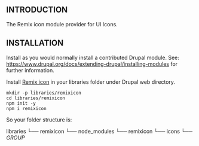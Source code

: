 ## INTRODUCTION

The Remix icon module provider for UI Icons.

## INSTALLATION

Install as you would normally install a contributed Drupal module.
See: https://www.drupal.org/docs/extending-drupal/installing-modules for further
information.

Install [Remix icon](https://remixicon.com/download) in your libraries folder under Drupal web directory.

```shell
mkdir -p libraries/remixicon
cd libraries/remixicon
npm init -y
npm i remixicon
```

So your folder structure is:

libraries
  └── remixicon
      └── node_modules
          └── remixicon
            └── icons
              └── _GROUP_
